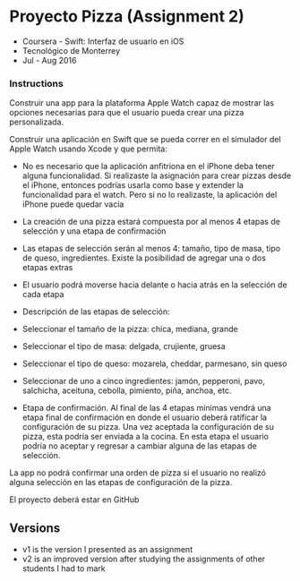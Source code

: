 # Proyecto Pizza (Assignment 2)
* Coursera - Swift: Interfaz de usuario en iOS
* Tecnológico de Monterrey
* Jul - Aug 2016

### Instructions

Construir una app para la plataforma Apple Watch capaz de mostrar las opciones necesarias para que el usuario pueda crear una pizza personalizada.

Construir una aplicación en Swift que se pueda correr en el simulador del Apple Watch usando Xcode y que permita:

* No es necesario que la aplicación anfitriona en el iPhone deba tener alguna funcionalidad. Si realizaste la asignación para crear pizzas desde el iPhone, entonces podrías usarla como base y extender la funcionalidad para el watch. Pero si no lo realizaste, la aplicación del iPhone puede quedar vacía

* La creación de una pizza estará compuesta por al menos 4 etapas de selección y una etapa de confirmación

* Las etapas de selección serán al menos 4: tamaño, tipo de masa, tipo de queso, ingredientes. Existe la posibilidad de agregar una o dos etapas extras

* El usuario podrá moverse hacia delante o hacia atrás en la selección de cada etapa

* Descripción de las etapas de selección:

 * Seleccionar el tamaño de la pizza: chica, mediana, grande

 * Seleccionar el tipo de masa: delgada, crujiente, gruesa

 * Seleccionar el tipo de queso: mozarela, cheddar, parmesano, sin queso

 * Seleccionar de uno a cinco ingredientes: jamón, pepperoni, pavo, salchicha, aceituna, cebolla, pimiento, piña, anchoa, etc.

* Etapa de confirmación. Al final de las 4 etapas mínimas vendrá una etapa final de confirmación en donde el usuario deberá ratificar la configuración de su pizza. Una vez aceptada la configuración de su pizza, esta podría ser enviada a la cocina. En esta etapa el usuario podría no aceptar y regresar a cambiar alguna de las etapas de selección. 

La app no podrá confirmar una orden de pizza si el usuario no realizó alguna selección en las etapas de configuración de la pizza.

El proyecto deberá estar en GitHub

## Versions
* v1 is the version I presented as an assignment
* v2 is an improved version after studying the assignments of other students I had to mark